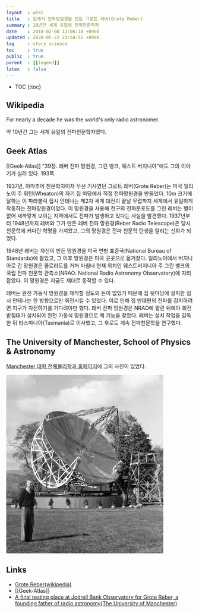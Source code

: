 ```yaml
---
layout  : wiki
title   : 집에서 전파망원경을 만든 그로트 레버(Grote Reber)
summary : 10년간 세계 유일의 전파천문학자
date    : 2018-02-08 12:06:18 +0900
updated : 2020-05-22 23:54:52 +0900
tag     : story science
toc     : true
public  : true
parent  : [[legend]]
latex   : false
---
```

* TOC
{:toc}

## Wikipedia

>
For nearly a decade he was the world's only radio astronomer.

>
약 10년간 그는 세계 유일의 전파천문학자였다.

## Geek Atlas

[[Geek-Atlas]] "39장. 레버 전파 망원경, 그린 뱅크, 웨스트 버지니아"에도 그의 이야기가 실려 있다. 193쪽.

>
1937년, 아마추어 천문학자이자 무선 기사였던 그로트 레버(Grote Reber)는 미국 일리노이 주 휘턴(Wheaton)의 자기 집 마당에서 직접 전파망원경을 만들었다.
10m 크기에 달하는 이 파라볼릭 접시 안테나는 제2차 세계 대전이 끝날 무렵까지 세계에서 유일하게 작동하는 전파망원경이었다.
이 망원경을 사용해 천구의 전파분포도를 그린 레버는 별이 없어 새까맣게 보이는 지역에서도 전파가 발생하고 있다는 사실을 발견했다.
1937년부터 1948년까지 레버와 그가 만든 레버 전파 망원경(Reber Radio Telescope)은 당시 천문학에 커다란 혁명을 가져왔고, 그의 망원경은 전파 천문학 탄생을 알리는 신화가 되었다.

>
1948년 레버는 자신이 만든 망원경을 미국 연방 표준국(National Bureau of Standards)에 팔았고, 그 이후 망원경은 미국 곳곳으로 옮겨졌다.
일리노이에서 버지니아로 간 망원경은 콜로라도를 거쳐 마침내 현재 위치인 웨스트버지니아 주 그린 뱅크의 국립 전파 천문학 관측소(NRAO: National Radio Astronomy Observatory)에 자리잡았다.
이 망원경은 지금도 제대로 동작할 수 있다.

>
레버는 완전 가동식 망원경을 제작할 정도의 돈이 없었기 때문에 집 뒷마당에 설치한 접시 안테나는 한 방향으로만 회전시킬 수 있었다.
이로 인해 집 반대편의 전파를 감지하려면 지구가 자전하기를 기다려야만 했다.
레버 전파 망원경은 NRAO에 팔린 뒤에야 회전 받침대가 설치되어 완전 가동식 망원경으로 제 기능을 찾았다.
레버는 설치 작업을 감독한 뒤 타스마니아(Tasmania)로 이사했고, 그 후로도 계속 전파천문학을 연구했다.

## The University of Manchester, School of Physics & Astronomy

[Manchester 대학 천체물리학과 홈페이지](http://www.jb.man.ac.uk/news/2004/reber/)에 그의 사진이 있었다.

![]( /resource/wiki/Grote-Reber-home-made-radio-astronomy/Grote-Reber.jpg )

## Links

* [Grote Reber(wikipedia)](https://en.wikipedia.org/wiki/Grote_Reber )
* [[Geek-Atlas]]
* [A final resting place at Jodrell Bank Observatory for Grote Reber, a founding father of radio astronomy(The University of Manchester)](http://www.jb.man.ac.uk/news/2004/reber/)

